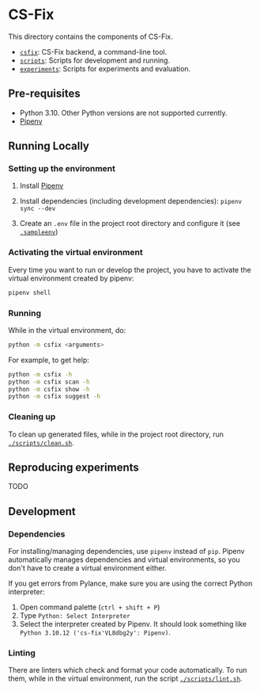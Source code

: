 # CS-Fix

This directory contains the components of CS-Fix.

* [`csfix`](./csfix/): CS-Fix backend, a command-line tool.
* [`scripts`](./scripts/): Scripts for development and running.
* [`experiments`](./experiments/): Scripts for experiments and evaluation.

## Pre-requisites

* Python 3.10. Other Python versions are not supported currently.
* [Pipenv](https://pipenv.pypa.io/en/latest/installation.html)

## Running Locally

### Setting up the environment

1. Install [Pipenv](https://pipenv.pypa.io/en/latest/installation.html)

2. Install dependencies (including development dependencies): `pipenv sync --dev`

3. Create an `.env` file in the project root directory and configure it (see [`.sampleenv`](./.sampleenv))

### Activating the virtual environment

Every time you want to run or develop the project, you have to activate the virtual environment created by pipenv:

```sh
pipenv shell
```

### Running

While in the virtual environment, do:
```sh
python -m csfix <arguments>
```

For example, to get help:
```sh
python -m csfix -h
python -m csfix scan -h
python -m csfix show -h
python -m csfix suggest -h
```

### Cleaning up

To clean up generated files, while in the project root directory, run [`./scripts/clean.sh`](./scripts/clean.sh).

## Reproducing experiments

TODO

## Development

### Dependencies

For installing/managing dependencies, use `pipenv` instead of `pip`. Pipenv automatically manages dependencies and virtual environments, so you don't have to create a virtual environment either.

If you get errors from Pylance, make sure you are using the correct Python interpreter:
1. Open command palette (`ctrl + shift + P`)
2. Type `Python: Select Interpreter`
3. Select the interpreter created by Pipenv. It should look something like `Python 3.10.12 ('cs-fix'VL8dbg2y': Pipenv)`.

### Linting

There are linters which check and format your code automatically. To run them, while in the virtual environment, run the script [`./scripts/lint.sh`](./scripts/lint.sh).
